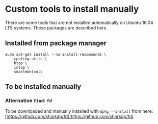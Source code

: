 Custom tools to install manually
================================

There are some tools that are not installed automatically on Ubuntu 16.04 LTS
systems. These packages are described here.

Installed from package manager
------------------------------

    sudo apt-get install --no-install-recommends \
        cpufreq-utils \
        htop \
        iotop \
        smartmontools

To be installed manually
------------------------

### Alternative `find`: `fd`

To be downloaded and manually installed with `dpkg --install` from here:
[https://github.com/sharkdp/fd](https://github.com/sharkdp/fd).
